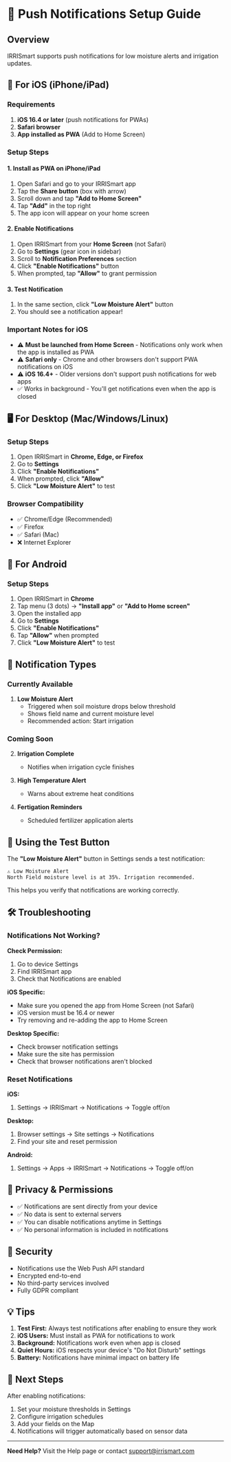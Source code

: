 # 🔔 Push Notifications Setup Guide

## Overview

IRRISmart supports push notifications for low moisture alerts and irrigation updates.

## 📱 For iOS (iPhone/iPad)

### Requirements
1. **iOS 16.4 or later** (push notifications for PWAs)
2. **Safari browser**
3. **App installed as PWA** (Add to Home Screen)

### Setup Steps

#### 1. Install as PWA on iPhone/iPad

1. Open Safari and go to your IRRISmart app
2. Tap the **Share button** (box with arrow)
3. Scroll down and tap **"Add to Home Screen"**
4. Tap **"Add"** in the top right
5. The app icon will appear on your home screen

#### 2. Enable Notifications

1. Open IRRISmart from your **Home Screen** (not Safari)
2. Go to **Settings** (gear icon in sidebar)
3. Scroll to **Notification Preferences** section
4. Click **"Enable Notifications"** button
5. When prompted, tap **"Allow"** to grant permission

#### 3. Test Notification

1. In the same section, click **"Low Moisture Alert"** button
2. You should see a notification appear!

### Important Notes for iOS

- ⚠️ **Must be launched from Home Screen** - Notifications only work when the app is installed as PWA
- ⚠️ **Safari only** - Chrome and other browsers don't support PWA notifications on iOS
- ⚠️ **iOS 16.4+** - Older versions don't support push notifications for web apps
- ✅ Works in background - You'll get notifications even when the app is closed

## 🖥️ For Desktop (Mac/Windows/Linux)

### Setup Steps

1. Open IRRISmart in **Chrome, Edge, or Firefox**
2. Go to **Settings**
3. Click **"Enable Notifications"**
4. When prompted, click **"Allow"**
5. Click **"Low Moisture Alert"** to test

### Browser Compatibility

- ✅ Chrome/Edge (Recommended)
- ✅ Firefox
- ✅ Safari (Mac)
- ❌ Internet Explorer

## 📱 For Android

### Setup Steps

1. Open IRRISmart in **Chrome**
2. Tap menu (3 dots) → **"Install app"** or **"Add to Home screen"**
3. Open the installed app
4. Go to **Settings**
5. Click **"Enable Notifications"**
6. Tap **"Allow"** when prompted
7. Click **"Low Moisture Alert"** to test

## 🔧 Notification Types

### Currently Available

1. **Low Moisture Alert**
   - Triggered when soil moisture drops below threshold
   - Shows field name and current moisture level
   - Recommended action: Start irrigation

### Coming Soon

2. **Irrigation Complete**
   - Notifies when irrigation cycle finishes
   
3. **High Temperature Alert**
   - Warns about extreme heat conditions

4. **Fertigation Reminders**
   - Scheduled fertilizer application alerts

## 🎯 Using the Test Button

The **"Low Moisture Alert"** button in Settings sends a test notification:

```
⚠️ Low Moisture Alert
North Field moisture level is at 35%. Irrigation recommended.
```

This helps you verify that notifications are working correctly.

## 🛠️ Troubleshooting

### Notifications Not Working?

**Check Permission:**
1. Go to device Settings
2. Find IRRISmart app
3. Check that Notifications are enabled

**iOS Specific:**
- Make sure you opened the app from Home Screen (not Safari)
- iOS version must be 16.4 or newer
- Try removing and re-adding the app to Home Screen

**Desktop Specific:**
- Check browser notification settings
- Make sure the site has permission
- Check that browser notifications aren't blocked

### Reset Notifications

**iOS:**
1. Settings → IRRISmart → Notifications → Toggle off/on

**Desktop:**
1. Browser settings → Site settings → Notifications
2. Find your site and reset permission

**Android:**
1. Settings → Apps → IRRISmart → Notifications → Toggle off/on

## 📝 Privacy & Permissions

- ✅ Notifications are sent directly from your device
- ✅ No data is sent to external servers
- ✅ You can disable notifications anytime in Settings
- ✅ No personal information is included in notifications

## 🔐 Security

- Notifications use the Web Push API standard
- Encrypted end-to-end
- No third-party services involved
- Fully GDPR compliant

## 💡 Tips

1. **Test First:** Always test notifications after enabling to ensure they work
2. **iOS Users:** Must install as PWA for notifications to work
3. **Background:** Notifications work even when app is closed
4. **Quiet Hours:** iOS respects your device's "Do Not Disturb" settings
5. **Battery:** Notifications have minimal impact on battery life

## 🚀 Next Steps

After enabling notifications:

1. Set your moisture thresholds in Settings
2. Configure irrigation schedules
3. Add your fields on the Map
4. Notifications will trigger automatically based on sensor data

---

**Need Help?** Visit the Help page or contact support@irrismart.com

